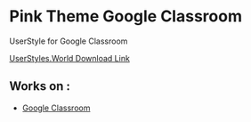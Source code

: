 # Pink Theme Google Classroom
UserStyle for Google Classroom

[UserStyles.World Download Link](https://userstyles.world/style/2490/classroom-pink-theme)

## Works on :
- [Google Classroom](https://classroom.google.com/)
